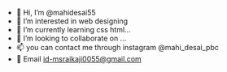 - 👋 Hi, I’m @mahidesai55
- 👀 I’m interested in web designing
- 🌱 I’m currently learning css html...
- 💞️ I’m looking to collaborate on ...
- 📫 you can contact me through instagram @mahi_desai_pbc
- 📧 Email id-msraikaji0055@gmail.com 

<!---
mahidesai55/mahidesai55 is a ✨ special ✨ repository because its `README.md` (this file) appears on your GitHub profile.
You can click the Preview link to take a look at your changes.
--->
